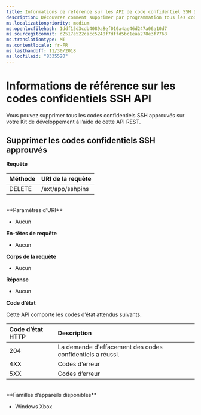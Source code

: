 ```yaml
---
title: Informations de référence sur les API de code confidentiel SSH Device Portal
description: Découvrez comment supprimer par programmation tous les codes confidentiels SSH approuvés.
ms.localizationpriority: medium
ms.openlocfilehash: 1ddf15d3cdb4089a8ef010a4ae46d247a06a10d7
ms.sourcegitcommit: d2517e522cacc5240f7dffd5bc1eaa278e3f7768
ms.translationtype: MT
ms.contentlocale: fr-FR
ms.lasthandoff: 11/30/2018
ms.locfileid: "8335520"
---
```

# <a name="ssh-pins-api-reference"></a>Informations de référence sur les codes confidentiels SSH API
Vous pouvez supprimer tous les codes confidentiels SSH approuvés sur votre Kit de développement à l’aide de cette API REST.

## <a name="remove-trusted-ssh-pins"></a>Supprimer les codes confidentiels SSH approuvés

**Requête**

Méthode      | URI de la requête
:------     | :-----
DELETE | /ext/app/sshpins
<br />
**Paramètres d’URI**

- Aucun

**En-têtes de requête**

- Aucun

**Corps de la requête**   

- Aucun

**Réponse**   

- Aucun 

**Code d’état**

Cette API comporte les codes d’état attendus suivants.

Code d’état HTTP      | Description
:------     | :-----
204 | La demande d'effacement des codes confidentiels a réussi.
4XX | Codes d’erreur
5XX | Codes d’erreur

<br />
**Familles d’appareils disponibles**

* Windows Xbox

